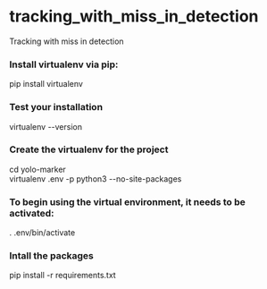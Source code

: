 # tracking_with_miss_in_detection
Tracking with miss in detection

### Install virtualenv via pip:
pip install virtualenv

### Test your installation
virtualenv --version

### Create the virtualenv for the project
cd yolo-marker\
virtualenv .env -p python3 --no-site-packages

### To begin using the virtual environment, it needs to be activated:
. .env/bin/activate

### Intall the packages
pip install -r requirements.txt
